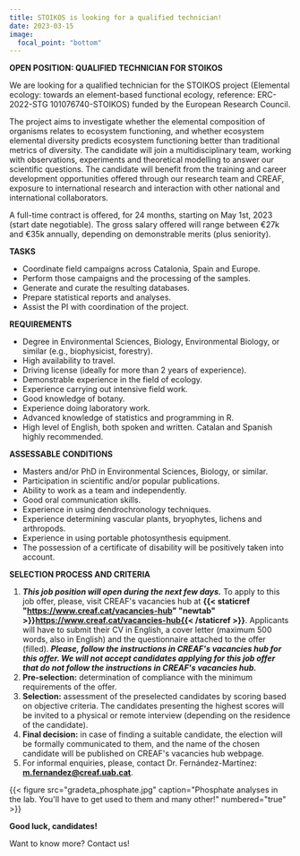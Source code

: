 ```yaml
---
title: STOIKOS is looking for a qualified technician!
date: 2023-03-15
image:
  focal_point: "bottom"
---
```


**OPEN POSITION: QUALIFIED TECHNICIAN FOR STOIKOS**
<!--more-->
We are looking for a qualified technician for the STOIKOS project (Elemental ecology: towards an element-based functional ecology, reference: ERC-2022-STG 101076740-STOIKOS) funded by the European Research Council.

The project aims to investigate whether the elemental composition of organisms relates to ecosystem functioning, and whether ecosystem elemental diversity predicts ecosystem functioning better than traditional metrics of diversity. The candidate will join a multidisciplinary team, working with observations, experiments and theoretical modelling to answer our scientific questions. The candidate will benefit from the training and career development opportunities offered through our research team and CREAF, exposure to international research and interaction with other national and international collaborators.

A full-time contract is offered, for 24 months, starting on May 1st, 2023 (start date negotiable). The gross salary offered will range between €27k and €35k annually, depending on demonstrable merits (plus seniority).

<!--more-->
**TASKS**
-	Coordinate field campaigns across Catalonia, Spain and Europe. 
-	Perform those campaigns and the processing of the samples.
-	Generate and curate the resulting databases.
-	Prepare statistical reports and analyses.
-	Assist the PI with coordination of the project.

**REQUIREMENTS**
-	Degree in Environmental Sciences, Biology, Environmental Biology, or similar (e.g., biophysicist, forestry).
-	High availability to travel. 
-	Driving license (ideally for more than 2 years of experience).
-	Demonstrable experience in the field of ecology.
-	Experience carrying out intensive field work.
-	Good knowledge of botany.
-	Experience doing laboratory work.
-	Advanced knowledge of statistics and programming in R.
-	High level of English, both spoken and written. Catalan and Spanish highly recommended. 

**ASSESSABLE CONDITIONS**
-	Masters and/or PhD in Environmental Sciences, Biology, or similar. 
-	Participation in scientific and/or popular publications.
-	Ability to work as a team and independently.
-	Good oral communication skills.
-	Experience in using dendrochronology techniques. 
-	Experience determining vascular plants, bryophytes, lichens and arthropods. 
-	Experience in using portable photosynthesis equipment. 
-	The possession of a certificate of disability will be positively taken into account. 

**SELECTION PROCESS AND CRITERIA**
1.	***This job position will open during the next few days.*** To apply to this job offer, please, visit CREAF's vacancies hub at **{{< staticref "https://www.creaf.cat/vacancies-hub" "newtab" >}}https://www.creaf.cat/vacancies-hub{{< /staticref >}}**. Applicants will have to submit their CV in English, a cover letter (maximum 500 words, also in English) and the questionnaire attached to the offer (filled). ***Please, follow the instructions in CREAF's vacancies hub for this offer. We will not accept candidates applying for this job offer that do not  follow the instructions in CREAF's vacancies hub.***  
2.	**Pre-selection:** determination of compliance with the minimum requirements of the offer.
3.	**Selection:** assessment of the preselected candidates by scoring based on objective criteria. The candidates presenting the highest scores will be invited to a physical or remote interview (depending on the residence of the candidate). 
4.	**Final decision:** in case of finding a suitable candidate, the election will be formally communicated to them, and the name of the chosen candidate will be published on CREAF's vacancies hub webpage.
5.	For informal enquiries, please, contact Dr. Fernández-Martínez: **m.fernandez@creaf.uab.cat**.


<!--more-->

{{< figure src="gradeta_phosphate.jpg" caption="Phosphate analyses in the lab. You'll have to get used to them and many other!" numbered="true" >}}


<!--more-->
**Good luck, candidates!**
<!--more-->
Want to know more? Contact us!

